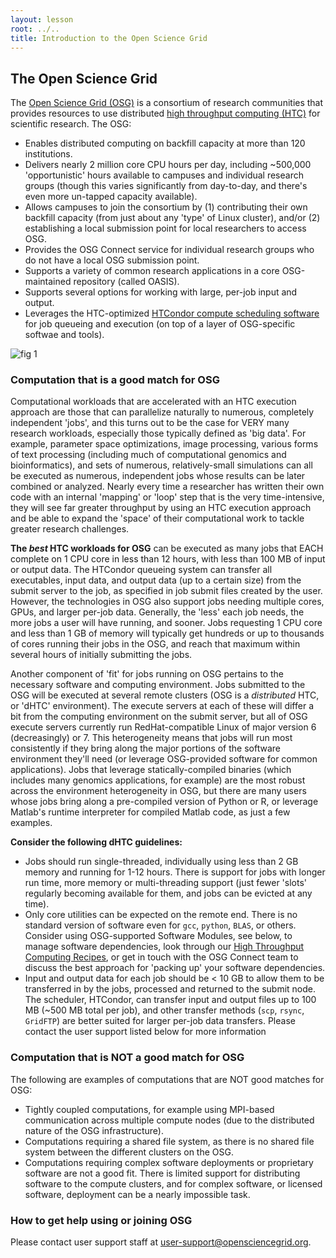 ```yaml
---
layout: lesson
root: ../..
title: Introduction to the Open Science Grid 
---
```

<!-- <div class="objectives" markdown="1">

#### Objectives
*   Overview of the Open Science Grid consortium and available resources.
*   Understand what computational is and isn't well-supported on the OSG.
*   Begin working with OSG software modules and tutorials in preparation for remaining exercises.

</div> -->

## The Open Science Grid

The [Open Science Grid (OSG)](http://opensciencegrid.org/) is a consortium of research communities that provides resources to use distributed [high throughput computing (HTC)](http://en.wikipedia.org/wiki/High-throughput_computing) for scientific research. The OSG:

* Enables distributed computing on backfill capacity at more than 120 institutions.
* Delivers nearly 2 million core CPU hours per day, including ~500,000 'opportunistic' hours available to campuses and individual research groups (though this varies significantly from day-to-day, and there's even more un-tapped capacity available).
* Allows campuses to join the consortium by (1) contributing their own backfill capacity (from just about any 'type' of Linux cluster), and/or (2) establishing a local submission point for local researchers to access OSG.
* Provides the OSG Connect service for individual research groups who do not have a local OSG submission point.
* Supports a variety of common research applications in a core OSG-maintained repository (called OASIS).
* Supports several options for working with large, per-job input and output.
* Leverages the HTC-optimized [HTCondor compute scheduling software](https://research.cs.wisc.edu/htcondor/) for job queueing and execution (on top of a layer of OSG-specific softwae and tools).

![fig 1](https://raw.githubusercontent.com/SWC-OSG-Workshop/OSG-UserTraining-RMACC17/gh-pages/novice/DHTC/Images/osg_job_flow.png)

### Computation that is a good match for OSG 

Computational workloads that are accelerated with an HTC execution approach are those that can parallelize naturally to numerous, completely independent 'jobs', and this turns out to be the case for VERY many research workloads, especially those typically defined as 'big data'. For example, parameter space optimizations, image processing, various forms of text processing (including much of computational genomics and bioinformatics), and sets of numerous, relatively-small simulations can all be executed as numerous, independent jobs whose results can be later combined or analyzed. Nearly every time a researcher has written their own code with an internal 'mapping' or 'loop' step that is the very time-intensive, they will see far greater throughput by using an HTC execution approach and be able to expand the 'space' of their computational work to tackle greater research challenges.

**The *best* HTC workloads for OSG** can be executed as many jobs that EACH complete on 1 CPU core in less than 12 hours, with less than 100 MB of input or output data. The HTCondor queueing system can transfer all executables, input data, and output data (up to a certain size) from the submit server to the job, as specified in job submit files created by the user. However, the technologies in OSG also support jobs needing multiple cores, GPUs, and larger per-job data. Generally, the 'less' each job needs, the more jobs a user will have running, and sooner. Jobs requesting 1 CPU core and less than 1 GB of memory will typically get hundreds or up to thousands of cores running their jobs in the OSG, and reach that maximum within several hours of initially submitting the jobs.

Another component of 'fit' for jobs running on OSG pertains to the necessary software and computing environment. Jobs submitted to the OSG will be executed at several remote clusters (OSG is a *distributed* HTC, or 'dHTC' environment). The execute servers at each of these will differ a bit from the computing environment on the submit server, but all of OSG execute servers currently run RedHat-compatible Linux of major version 6 (decreasingly) or 7. This heterogeneity means that jobs will run most consistently if they bring along the major portions of the software environment they'll need (or leverage OSG-provided software for common applications). Jobs that leverage statically-compiled binaries (which includes many genomics applications, for example) are the most robust across the environment heterogeneity in OSG, but there are many users whose jobs bring along a pre-compiled version of Python or R, or leverage Matlab's runtime interpreter for compiled Matlab code, as just a few examples.

**Consider the following dHTC guidelines:**

* Jobs should run single-threaded, individually using less than 2 GB memory and running for 1-12 hours. There is support for jobs with longer run time, more memory or multi-threading support (just fewer 'slots' regularly becoming available for them, and jobs can be evicted at any time).
* Only core utilities can be expected on the remote end. There is no standard version of software even for `gcc`, `python`, `BLAS`, or others. Consider using OSG-supported Software Modules, see below, to manage software dependencies, look through our [High Throughput Computing Recipes](https://support.opensciencegrid.org/support/solutions/5000161171), or get in touch with the OSG Connect team to discuss the best approach for 'packing up' your software dependencies.
* Input and output data for each job should be < 10 GB to allow them to be transferred in by the jobs, processed and returned to the submit node. The scheduler, HTCondor, can transfer input and output files up to 100 MB (~500 MB total per job), and other transfer methods (`scp`, `rsync`, `GridFTP`) are better suited for larger per-job data transfers. Please contact the user support listed below for more information

### Computation that is NOT a good match for OSG 

The following are examples of computations that are NOT good matches for 
OSG:

* Tightly coupled computations, for example using MPI-based communication across multiple compute nodes (due to the distributed nature of the OSG infrastructure).
* Computations requiring a shared file system, as there is no shared file system between the different clusters on the OSG.
* Computations requiring complex software deployments or proprietary software are not a good fit. There is limited support for distributing software to the compute clusters, and for complex software, or licensed software, deployment can be a nearly impossible task.

### How to get help using or joining OSG

Please contact user support staff at [user-support@opensciencegrid.org](mailto:user-support@opensciencegrid.org).


